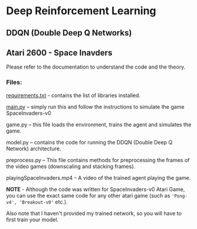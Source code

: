 # Deep Reinforcement Learning 
## DDQN (Double Deep Q Networks)
## Atari 2600 - Space Inavders

Please refer to the documentation to understand the code and the theory.

### Files:

[requirements.txt](./requirements.txt) - contains the list of libraries installed.

[main.py](./main.py) – simply run this and follow the instructions to simulate the game SpaceInvaders-v0

game.py – this file loads the environment, trains the agent and simulates the game.

model.py – contains the code for running the DDQN (Double Deep Q Network) architecture.

preprocess.py – This file contains methods for preprocessing the frames of the video games (downscaling and stacking frames).

playingSpaceInvaders.mp4 – A video of the trained agent playing the game.

**NOTE** - Although the code was written for SpaceInvaders-v0 Atari Game, you can use the exact same code for any other atari game
(such as `'Pong-v4', 'Breakout-v0'` etc.).  

Also note that I haven't provided my trained network, so you will have to first train your model.
